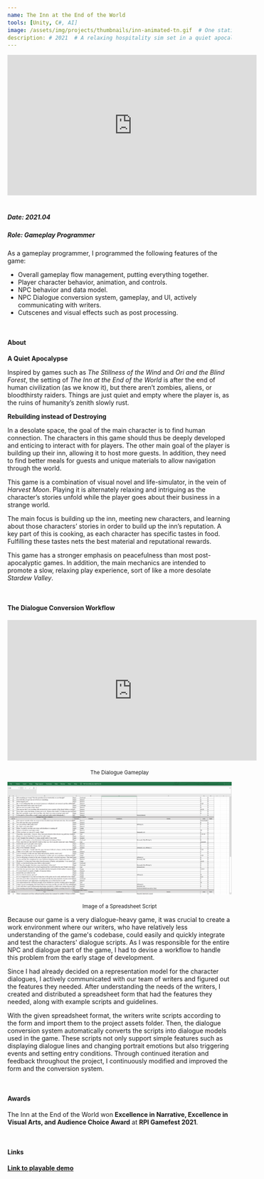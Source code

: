 ```yaml
---
name: The Inn at the End of the World
tools: [Unity, C#, AI]
image: /assets/img/projects/thumbnails/inn-animated-tn.gif  # One static thumbnail and one animated thumbnail.
description: # 2021  # A relaxing hospitality sim set in a quiet apocalypse.
---
```


<!-- Tech Demo (e.g. Video & Images) -->
<div class="video">
    <iframe width="560" height="315" src="https://www.youtube.com/embed/mbioGQDOSj0" title="YouTube video player" frameborder="0" allow="accelerometer; autoplay; clipboard-write; encrypted-media; gyroscope; picture-in-picture" allowfullscreen></iframe>
</div>

<br>

<!-- Detailed Role & Date -->
##### Date: 2021.04
##### Role: Gameplay Programmer

As a gameplay programmer, I programmed the following features of the game:
* Overall gameplay flow management, putting everything together.
* Player character behavior, animation, and controls.
* NPC behavior and data model.
* NPC Dialogue conversion system, gameplay, and UI, actively communicating with writers.
* Cutscenes and visual effects such as post processing.

<br>

<!-- Abstract / About -->
#### About

**A Quiet Apocalypse**

Inspired by games such as *The Stillness of the Wind* and *Ori and the Blind Forest*, the setting of *The Inn at the End of the World* is after the end of human civilization (as we know it), but there aren’t zombies, aliens, or bloodthirsty raiders. Things are just quiet and empty where the player is, as the ruins of humanity’s zenith slowly rust.

**Rebuilding instead of Destroying**

In a desolate space, the goal of the main character is to find human connection. The characters in this game should thus be deeply developed and enticing to interact with for players. The other main goal of the player is building up their inn, allowing it to host more guests. In addition, they need to find better meals for guests and unique materials to allow navigation through the world. 

This game is a combination of visual novel and life-simulator, in the vein of *Harvest Moon*. Playing it is alternately relaxing and intriguing as the character’s stories unfold while the player goes about their business in a strange world. 

The main focus is building up the inn, meeting new characters, and learning about those characters’ stories in order to build up the inn’s reputation. A key part of this is cooking, as each character has specific tastes in food. Fulfilling these tastes nets the best material and reputational rewards.

This game has a stronger emphasis on peacefulness than most post-apocalyptic games. In addition, the main mechanics are intended to promote a slow, relaxing play experience, sort of like a more desolate *Stardew Valley*.

<br>

<!-- Technical Features & Challenges & Highlights -->
#### The Dialogue Conversion Workflow

<div class="video">
    <iframe width="560" height="315" src="https://www.youtube.com/embed/MswxtzJNzME" title="YouTube video player" frameborder="0" allow="accelerometer; autoplay; clipboard-write; encrypted-media; gyroscope; picture-in-picture" allowfullscreen></iframe>
</div>

<center> <p><small>The Dialogue Gameplay</small></p> </center>

<center>
<img src="/assets/img/projects/reg/inn-script-example.png"/>
<p><small>Image of a Spreadsheet Script</small></p>
</center>

Because our game is a very dialogue-heavy game, it was crucial to create a work environment where our writers, who have relatively less understanding of the game's codebase, could easily and quickly integrate and test the characters' dialogue scripts. As I was responsible for the entire NPC and dialogue part of the game, I had to devise a workflow to handle this problem from the early stage of development.

Since I had already decided on a representation model for the character dialogues, I actively communicated with our team of writers and figured out the features they needed. After understanding the needs of the writers, I created and distributed a spreadsheet form that had the features they needed, along with example scripts and guidelines.

With the given spreadsheet format, the writers write scripts according to the form and import them to the project assets folder. Then, the dialogue conversion system automatically converts the scripts into dialogue models used in the game. These scripts not only support simple features such as displaying dialogue lines and changing portrait emotions but also triggering events and setting entry conditions. Through continued iteration and feedback throughout the project, I continuously modified and improved the form and the conversion system.

<br>

<!-- Miscellaneous (e.g. Awards & Links) -->
#### Awards

The Inn at the End of the World won **Excellence in Narrative, Excellence in Visual Arts, and Audience Choice Award** at **RPI Gamefest 2021**.

<br>

#### Links

**[Link to playable demo](https://lucy-smithers.itch.io/the-inn-at-the-end-of-the-world)**